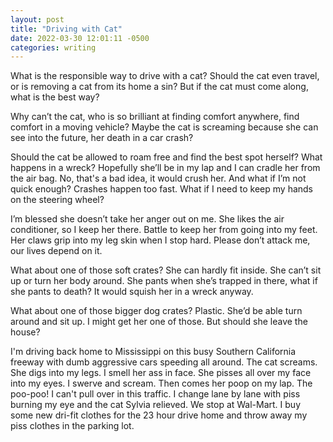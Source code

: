 ```yaml
---
layout: post
title: "Driving with Cat"
date: 2022-03-30 12:01:11 -0500
categories: writing
---
```


What is the responsible way to drive with a cat? Should the cat even travel, or is removing a cat from its home a sin? But if the cat must come along, what is the best way?

Why can’t the cat, who is so brilliant at finding comfort anywhere, find comfort in a moving vehicle? Maybe the cat is screaming because she can see into the future, her death in a car crash?

Should the cat be allowed to roam free and find the best spot herself? What happens in a wreck? Hopefully she’ll be in my lap and I can cradle her from the air bag. No, that's a bad idea, it would crush her. And what if I’m not quick enough? Crashes happen too fast. What if I need to keep my hands on the steering wheel?

I’m blessed she doesn’t take her anger out on me. She likes the air conditioner, so I keep her there. Battle to keep her from going into my feet. Her claws grip into my leg skin when I stop hard. Please don’t attack me, our lives depend on it.

What about one of those soft crates? She can hardly fit inside. She can’t sit up or turn her body around. She pants when she’s trapped in there, what if she pants to death? It would squish her in a wreck anyway.

What about one of those bigger dog crates? Plastic. She’d be able turn around and sit up. I might get her one of those. But should she leave the house?

I'm driving back home to Mississippi on this busy Southern California freeway with dumb aggressive cars speeding all around. The cat screams. She digs into my legs. I smell her ass in face. She pisses all over my face into my eyes. I swerve and scream. Then comes her poop on my lap. The poo-poo! I can't pull over in this traffic. I change lane by lane with piss burning my eye and the cat Sylvia relieved. We stop at Wal-Mart. I buy some new dri-fit clothes for the 23 hour drive home and throw away my piss clothes in the parking lot.

